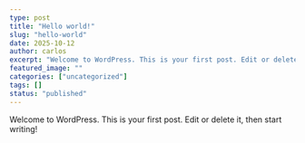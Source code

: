 ```yaml
---
type: post
title: "Hello world!"
slug: "hello-world"
date: 2025-10-12
author: carlos
excerpt: "Welcome to WordPress. This is your first post. Edit or delete it, then start writing!"
featured_image: ""
categories: ["uncategorized"]
tags: []
status: "published"
---
```


Welcome to WordPress. This is your first post. Edit or delete it, then start writing!
